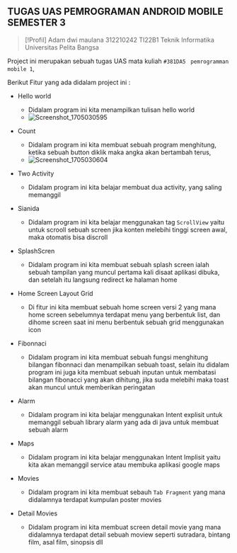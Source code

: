 ## TUGAS UAS PEMROGRAMAN ANDROID MOBILE SEMESTER 3

> [!Profil]
> Adam dwi maulana 312210242 TI22B1 Teknik Informatika Universitas Pelita Bangsa 

Project ini merupakan sebuah tugas UAS mata kuliah `#381DA5` ` pemrogramman mobile 1`, 

Berikut Fitur yang ada didalam project ini :
- Hello world
  - Didalam program ini kita menampilkan tulisan hello world
  - ![Screenshot_1705030595](https://github.com/adam-webdev/uas-pemrogramman-android/assets/75572469/1f0d5c68-d527-4c2f-b880-0a57023c8f21)

    
    
- Count
  - Didalam program ini kita membuat sebuah program menghitung, ketika sebuah button diklik maka angka akan bertambah terus,
  - ![Screenshot_1705030604](https://github.com/adam-webdev/uas-pemrogramman-android/assets/75572469/6b7d3efd-65ac-4abe-a515-7a747d6c1a82)

- Two Activity
  - Didalam program ini kita belajar membuat dua activity, yang saling memanggil

- Sianida
  - Didalam program ini kita belajar menggunakan tag `ScrollView` yaitu untuk scrooll sebuah screen jika konten melebihi tinggi screen awal, maka otomatis bisa discroll

- SplashScren
  - Didalam program ini kita membuat sebuah splash screen ialah sebuah tampilan yang muncul pertama kali disaat aplikasi dibuka, dan setelah itu langsung redirect ke halaman home

- Home Screen Layout Grid
  - Di fitur ini kita membuat sebuah home screen versi 2 yang mana home screen sebelumnya terdapat menu yang berbentuk list, dan dihome screen saat ini menu berbentuk sebuah grid menggunakan icon 

- Fibonnaci
  - Didalam program ini kita membuat sebuah fungsi menghitung bilangan fibonnaci dan menampilkan sebuah toast, selain itu didalam program ini juga kita membuat sebuah inputan untuk membatasi  bilangan fibonacci yang akan dihitung, jika suda melebihi maka toast akan muncul untuk memberikan peringatan
 
- Alarm
  - Didalam program ini kita belajar menggunakan Intent explisit untuk memanggil sebuah library alarm yang ada di java untuk membuat sebuah alarm

- Maps
   - Didalam program ini kita belajar menggunakan Intent Implisit yaitu kita akan memanggil service atau membuka aplikasi google maps

- Movies
  - Didalam program ini kita membuat sebauh `Tab Fragment` yang mana didalamnya terdapat kumpulan poster movies
 
- Detail Movies
  - Didalam program ini kita membuat screen detail movie yang mana didalamnya terdapat detail sebuah moview seperti sutradara, bintang film, asal film, sinopsis dll
 
    
 
    
